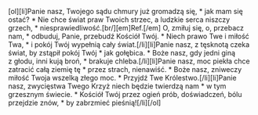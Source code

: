[ol][li]Panie nasz, Twojego sądu chmury już gromadzą się, * jak mam się ostać? * Nie chce świat praw Twoich strzec, a ludzkie serca niszczy grzech, * niesprawiedliwość.[br/][em]Ref.[/em] O, zmiłuj się, o, przebacz nam, * odbuduj, Panie, przebudź Kościół Twój. * Niech prawo Twe i miłość Twa, * i pokój Twój wypełnią cały świat.[/li][li]Panie nasz, z tęsknotą czeka świat, by zstąpił pokój Twój * jak gołębica. * Boże nasz, gdy jedni giną z głodu, inni kują broń, * brakuje chleba.[/li][li]Panie nasz, moc piekła chce zatracić całą ziemię tę * przez strach, nienawiść. * Boże nasz, zniweczy miłość Twoja wszelką złego moc. * Przyjdź Twe Królestwo.[/li][li]Panie nasz, zwycięstwa Twego Krzyż niech będzie twierdzą nam * w tym grzesznym świecie. * Kościół Twój przez ogień prób, doświadczeń, bólu przejdzie znów, * by zabrzmieć pieśnią![/li][/ol]
